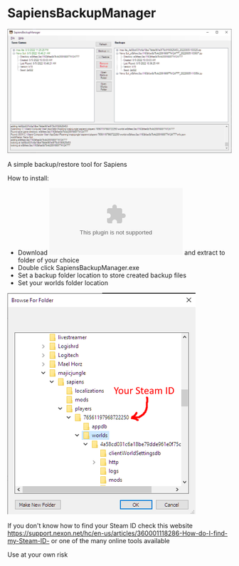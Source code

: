 # SapiensBackupManager

![screenshot](https://github.com/wriley/SapiensBackupManager/blob/main/screenshot.png)

A simple backup/restore tool for Sapiens

How to install:
* Download ![SapiensBackupManager.zip](https://github.com/wriley/SapiensBackupManager/raw/main/download/SapiensBackupManager.zip) and extract to folder of your choice
* Double click SapiensBackupManager.exe
* Set a backup folder location to store created backup files
* Set your worlds folder location

![worlds folder](https://github.com/wriley/SapiensBackupManager/blob/main/saveFolder.png)

If you don't know how to find your Steam ID check this website https://support.nexon.net/hc/en-us/articles/360001118286-How-do-I-find-my-Steam-ID- or one of the many online tools available

Use at your own risk
